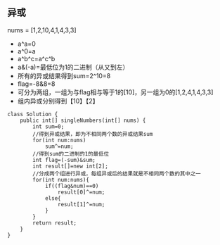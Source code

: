 ## 异或
nums = [1,2,10,4,1,4,3,3]

- a^a=0
- a^0=a
- a^b^c=a^c^b
- a&(-a)=最低位为1的二进制（从又到左）
- 所有的异或结果得到sum=2^10=8
- flag=-8&8=8
- 可分为两组，一组为与flag相与等于1的[10]，另一组为0的[1,2,4,1,4,3,3]
- 组内异或分别得到【10】【2】

```
class Solution {
    public int[] singleNumbers(int[] nums) {
        int sum=0;
        //得到异或结果，即为不相同两个数的异或结果sum
        for(int num:nums)
            sum^=num;
        //得到sum的二进制的1的最低位
        int flag=(-sum)&sum;
        int result[]=new int[2];
        //分成两个组进行异或，每组异或后的结果就是不相同两个数的其中之一
        for(int num:nums){
            if((flag&num)==0)
                result[0]^=num;
            else{
                result[1]^=num;
            }
        }
        return result;
    }
}
```